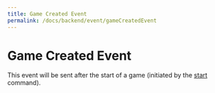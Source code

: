 ```yaml
---
title: Game Created Event
permalink: /docs/backend/event/gameCreatedEvent
---
```


# Game Created Event

This event will be sent after the start of a game (initiated by the [start][start] command).

[start]: {{site.baseurl}}/docs/backend/commands/start